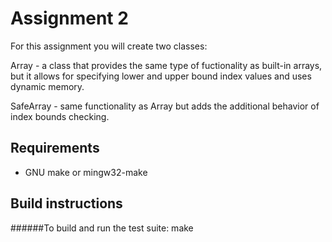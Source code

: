 Assignment 2
============

For this assignment you will create two classes:

Array - a class that provides the same type of
fuctionality as built-in arrays, but it allows
for specifying lower and upper bound index values
and uses dynamic memory.

SafeArray - same functionality as Array but adds
the additional behavior of index bounds checking.

Requirements
------------

- GNU make or mingw32-make

Build instructions
------------------

######To build and run the test suite:
    make